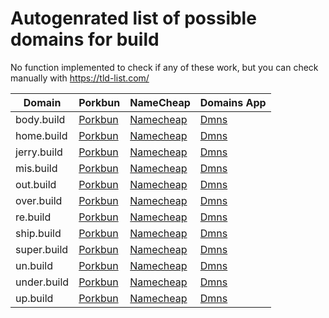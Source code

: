 # Autogenrated list of possible domains for build

No function implemented to check if any of these work, but you can check manually with https://tld-list.com/

| Domain | Porkbun | NameCheap | Domains App |
|---|---|---|---|
| body.build | [Porkbun](https://porkbun.com/checkout/search?prb=e814663da1&tlds=&idnLanguage=&search=search&q=body.build) | [Namecheap](https://www.namecheap.com/domains/registration/results/?domain=body.build) | [Dmns](https://dmns.app/domains?q=body.build) |
| home.build | [Porkbun](https://porkbun.com/checkout/search?prb=e814663da1&tlds=&idnLanguage=&search=search&q=home.build) | [Namecheap](https://www.namecheap.com/domains/registration/results/?domain=home.build) | [Dmns](https://dmns.app/domains?q=home.build) |
| jerry.build | [Porkbun](https://porkbun.com/checkout/search?prb=e814663da1&tlds=&idnLanguage=&search=search&q=jerry.build) | [Namecheap](https://www.namecheap.com/domains/registration/results/?domain=jerry.build) | [Dmns](https://dmns.app/domains?q=jerry.build) |
| mis.build | [Porkbun](https://porkbun.com/checkout/search?prb=e814663da1&tlds=&idnLanguage=&search=search&q=mis.build) | [Namecheap](https://www.namecheap.com/domains/registration/results/?domain=mis.build) | [Dmns](https://dmns.app/domains?q=mis.build) |
| out.build | [Porkbun](https://porkbun.com/checkout/search?prb=e814663da1&tlds=&idnLanguage=&search=search&q=out.build) | [Namecheap](https://www.namecheap.com/domains/registration/results/?domain=out.build) | [Dmns](https://dmns.app/domains?q=out.build) |
| over.build | [Porkbun](https://porkbun.com/checkout/search?prb=e814663da1&tlds=&idnLanguage=&search=search&q=over.build) | [Namecheap](https://www.namecheap.com/domains/registration/results/?domain=over.build) | [Dmns](https://dmns.app/domains?q=over.build) |
| re.build | [Porkbun](https://porkbun.com/checkout/search?prb=e814663da1&tlds=&idnLanguage=&search=search&q=re.build) | [Namecheap](https://www.namecheap.com/domains/registration/results/?domain=re.build) | [Dmns](https://dmns.app/domains?q=re.build) |
| ship.build | [Porkbun](https://porkbun.com/checkout/search?prb=e814663da1&tlds=&idnLanguage=&search=search&q=ship.build) | [Namecheap](https://www.namecheap.com/domains/registration/results/?domain=ship.build) | [Dmns](https://dmns.app/domains?q=ship.build) |
| super.build | [Porkbun](https://porkbun.com/checkout/search?prb=e814663da1&tlds=&idnLanguage=&search=search&q=super.build) | [Namecheap](https://www.namecheap.com/domains/registration/results/?domain=super.build) | [Dmns](https://dmns.app/domains?q=super.build) |
| un.build | [Porkbun](https://porkbun.com/checkout/search?prb=e814663da1&tlds=&idnLanguage=&search=search&q=un.build) | [Namecheap](https://www.namecheap.com/domains/registration/results/?domain=un.build) | [Dmns](https://dmns.app/domains?q=un.build) |
| under.build | [Porkbun](https://porkbun.com/checkout/search?prb=e814663da1&tlds=&idnLanguage=&search=search&q=under.build) | [Namecheap](https://www.namecheap.com/domains/registration/results/?domain=under.build) | [Dmns](https://dmns.app/domains?q=under.build) |
| up.build | [Porkbun](https://porkbun.com/checkout/search?prb=e814663da1&tlds=&idnLanguage=&search=search&q=up.build) | [Namecheap](https://www.namecheap.com/domains/registration/results/?domain=up.build) | [Dmns](https://dmns.app/domains?q=up.build) |

